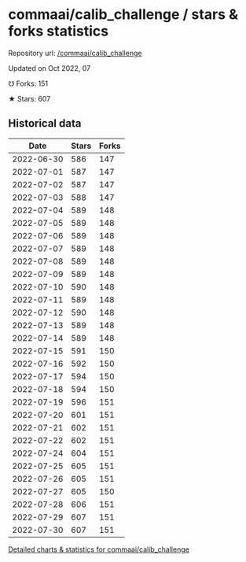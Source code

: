 # commaai/calib_challenge / stars & forks statistics

Repository url: [/commaai/calib_challenge](https://github.com/commaai/calib_challenge)

Updated on Oct 2022, 07

☋ Forks: 151

★ Stars: 607

## Historical data
| Date | Stars | Forks |
|------|-------|-------|
| 2022-06-30 | 586 | 147 | 
| 2022-07-01 | 587 | 147 | 
| 2022-07-02 | 587 | 147 | 
| 2022-07-03 | 588 | 147 | 
| 2022-07-04 | 589 | 148 | 
| 2022-07-05 | 589 | 148 | 
| 2022-07-06 | 589 | 148 | 
| 2022-07-07 | 589 | 148 | 
| 2022-07-08 | 589 | 148 | 
| 2022-07-09 | 589 | 148 | 
| 2022-07-10 | 590 | 148 | 
| 2022-07-11 | 589 | 148 | 
| 2022-07-12 | 590 | 148 | 
| 2022-07-13 | 589 | 148 | 
| 2022-07-14 | 589 | 148 | 
| 2022-07-15 | 591 | 150 | 
| 2022-07-16 | 592 | 150 | 
| 2022-07-17 | 594 | 150 | 
| 2022-07-18 | 594 | 150 | 
| 2022-07-19 | 596 | 151 | 
| 2022-07-20 | 601 | 151 | 
| 2022-07-21 | 602 | 151 | 
| 2022-07-22 | 602 | 151 | 
| 2022-07-24 | 604 | 151 | 
| 2022-07-25 | 605 | 151 | 
| 2022-07-26 | 605 | 151 | 
| 2022-07-27 | 605 | 150 | 
| 2022-07-28 | 606 | 151 | 
| 2022-07-29 | 607 | 151 | 
| 2022-07-30 | 607 | 151 | 


[Detailed charts & statistics for commaai/calib_challenge](https://reviewgithub.com/rep/commaai/calib_challenge)
